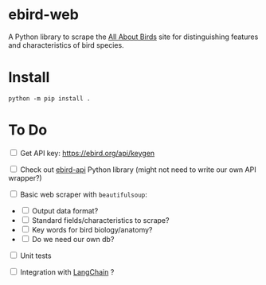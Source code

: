 # ebird-web
A Python library to scrape the [All About Birds](https://www.allaboutbirds.org) site for distinguishing features and characteristics of bird species.

# Install
`python -m pip install .`

# To Do
<input type="checkbox"> Get API key: https://ebird.org/api/keygen

<input type="checkbox"> Check out [ebird-api](https://github.com/ProjectBabbler/ebird-api) Python library (might not need to write our own API wrapper?)

<input type="checkbox"> Basic web scraper with `beautifulsoup`:

* <input type="checkbox"> Output data format?
* <input type="checkbox"> Standard fields/characteristics to scrape?
* <input type="checkbox"> Key words for bird biology/anatomy?
* <input type="checkbox"> Do we need our own db?

<input type="checkbox"> Unit tests

<input type="checkbox"> Integration with [LangChain](https://python.langchain.com/docs/introduction/) ?


